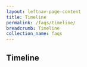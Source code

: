 ```yaml
---
layout: leftnav-page-content
title: Timeline
permalink: /faqs/timeline/
breadcrumb: Timeline
collection_name: faqs
---
```


Timeline
---

